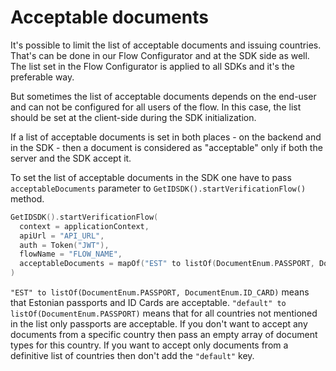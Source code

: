 # Acceptable documents

It's possible to limit the list of acceptable documents and issuing countries. That's can be done in our Flow Configurator and at the SDK side as well. The list set in the Flow Configurator is applied to all SDKs and it's the preferable way.

But sometimes the list of acceptable documents depends on the end-user and can not be configured for all users of the flow. In this case, the list should be set at the client-side during the SDK initialization.

If a list of acceptable documents is set in both places - on the backend and in the SDK - then a document is considered as "acceptable" only if both the server and the SDK accept it.

To set the list of acceptable documents in the SDK one have to pass `acceptableDocuments` parameter to `GetIDSDK().startVerificationFlow()` method.

```kotlin
GetIDSDK().startVerificationFlow(
  context = applicationContext,
  apiUrl = "API_URL",
  auth = Token("JWT"),
  flowName = "FLOW_NAME",
  acceptableDocuments = mapOf("EST" to listOf(DocumentEnum.PASSPORT, DocumentEnum.ID_CARD), "default" to listOf(DocumentEnum.PASSPORT))
)
```

`"EST" to listOf(DocumentEnum.PASSPORT, DocumentEnum.ID_CARD)` means that Estonian passports and ID Cards are acceptable.
`"default" to listOf(DocumentEnum.PASSPORT)` means that for all countries not mentioned in the list only passports are acceptable. If you don't want to accept any documents from a specific country then pass an empty array of document types for this country. If you want to accept only documents from a definitive list of countries then don't add the `"default"` key.